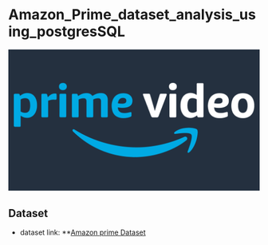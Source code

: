 # Amazon_Prime_dataset_analysis_using_postgresSQL

![Amazon Prime Analysis](https://github.com/22bsm019-AnkitGopi/Amazon_Prime_dataset_analysis_using_postgresSQL/blob/main/Amazon-Prime-logo.png)


## Dataset
- dataset link: **[Amazon prime Dataset](https://www.kaggle.com/datasets/shivamb/amazon-prime-movies-and-tv-shows)
